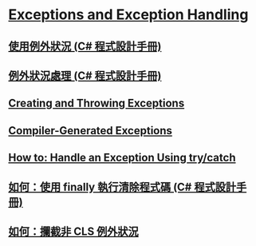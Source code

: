 # [Exceptions and Exception Handling](TocOutOfQuery)
## [使用例外狀況 (C# 程式設計手冊)](using-exceptions.md)
## [例外狀況處理 (C# 程式設計手冊)](exception-handling.md)
## [Creating and Throwing Exceptions](TocOutOfQuery)
## [Compiler-Generated Exceptions](TocOutOfQuery)
## [How to: Handle an Exception Using try/catch](TocOutOfQuery)
## [如何：使用 finally 執行清除程式碼 (C# 程式設計手冊)](how-to-execute-cleanup-code-using-finally.md)
## [如何：攔截非 CLS 例外狀況](how-to-catch-a-non-cls-exception.md)
